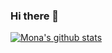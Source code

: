 ### Hi there 👋

[![Mona's github stats](https://github-readme-stats.vercel.app/api?username=mona-miga)](https://github.com/anuraghazra/github-readme-stats)

